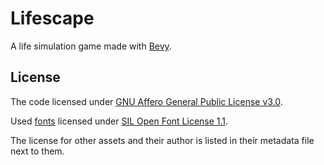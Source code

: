 # Lifescape

A life simulation game made with [Bevy](https://bevyengine.org).

## License

The code licensed under [GNU Affero General Public License v3.0](./COPYING).

Used [fonts](assets/base/fonts) licensed under [SIL Open Font License 1.1](./LICENSE-OFL).

The license for other assets and their author is listed in their metadata file next to them.

